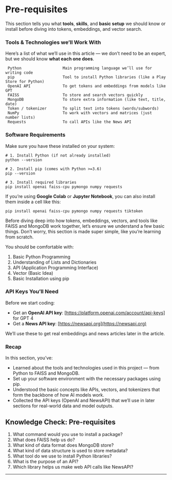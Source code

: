 #  Pre-requisites
This section tells you what **tools**, **skills**, and **basic setup** we should know or install before diving into tokens, embeddings, and vector search.

### Tools & Technologies we’ll Work With

Here’s a list of what we’ll use in this article — we don’t need to be an expert, but we should know **what each one does**.
```
 Python                  Main programming language we’ll use for writing code            
 pip                     Tool to install Python libraries (like a Play Store for Python) 
 OpenAI API              To get tokens and embeddings from models like GPT               
 FAISS                   To store and search vectors quickly                             
 MongoDB                 To store extra information (like text, title, date)             
 Token / tokenizer       To split text into tokens (words/subwords)                      
 NumPy                   To work with vectors and matrices (just number lists)          
 Requests                To call APIs like the News API                                  
```

### Software Requirements

Make sure you have these installed on your system:

```
# 1. Install Python (if not already installed)
python --version

# 2. Install pip (comes with Python >=3.6)
pip --version

# 3. Install required libraries
pip install openai faiss-cpu pymongo numpy requests 
```
If you’re using **Google Colab** or **Jupyter Notebook**, you can also install them inside a cell like this:

```
pip install openai faiss-cpu pymongo numpy requests tiktoken
```
Before diving deep into how tokens, embeddings, vectors, and tools like FAISS and MongoDB work together, let’s ensure we understand a few basic things. Don’t worry, this section is made super simple, like you’re learning from scratch.

You should be comfortable with:
1. Basic Python Programming
2. Understanding of Lists and Dictionaries
3. API (Application Programming Interface)
4. Vector (Basic Idea)
5. Basic Installation using pip

### API Keys You’ll Need

Before we start coding:

- Get an **OpenAI API key**: [https://platform.openai.com/account/api-keys] for GPT 4  
- Get a **News API key**: [https://newsapi.org](https://newsapi.org)  

We’ll use these to get real embeddings and news articles later in the article.
### Recap 
In this section, you’ve:
- Learned about the tools and technologies used in this project — from Python to FAISS and MongoDB.
- Set up your software environment with the necessary packages using pip.
- Understood the basic concepts like APIs, vectors, and tokenizers that form the backbone of how AI models work.
- Collected the API keys (OpenAI and NewsAPI) that we’ll use in later sections for real-world data and model outputs.
## Knowledge Check: Pre-requisites

1. What command would you use to install a package?
2. What does FAISS help us do?  
3. What kind of data format does MongoDB store?  
4. What kind of data structure is used to store metadata?
5. What tool do we use to install Python libraries?  
6. What is the purpose of an API?
7. Which library helps us make web API calls like NewsAPI?  
---